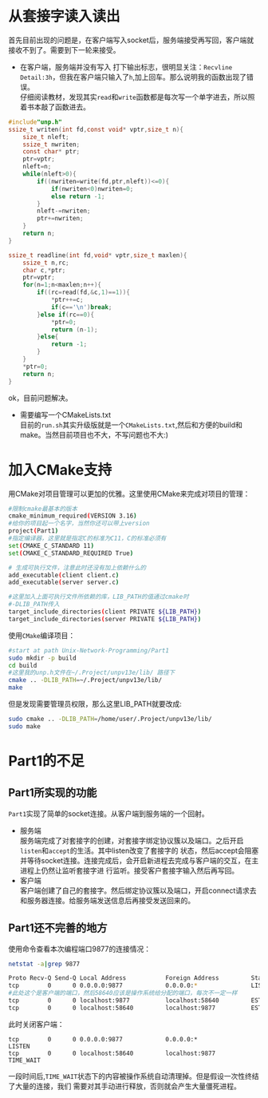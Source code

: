 # 从套接字读入读出
首先目前出现的问题是，在客户端写入socket后，服务端接受再写回，客户端就接收不到了。需要到下一轮来接受。  
- 在客户端，服务端并没有写入
打下输出标志，很明显关注：`Recvline Detail:3h`，但我在客户端只输入了`h`,加上回车。那么说明我的函数出现了错误。  
仔细阅读教材，发现其实`read`和`write`函数都是每次写一个单字进去，所以照着书本敲了函数进去。
```c
#include"unp.h"
ssize_t writen(int fd,const void* vptr,size_t n){
    size_t nleft;
    ssize_t nwriten;
    const char* ptr;
    ptr=vptr;
    nleft=n;
    while(nleft>0){
        if((nwriten=write(fd,ptr,nleft))<=0){
            if(nwriten<0)nwriten=0;
            else return -1;
        }
        nleft-=nwriten;
        ptr+=nwriten;
    }
    return n;
}

ssize_t readline(int fd,void* vptr,size_t maxlen){
    ssize_t n,rc;
    char c,*ptr;
    ptr=vptr;
    for(n=1;n<maxlen;n++){
        if((rc=read(fd,&c,1)==1)){
            *ptr++=c;
            if(c=='\n')break;
        }else if(rc==0){
            *ptr=0;
            return (n-1);
        }else{
            return -1;
        }
    }
    *ptr=0;
    return n;
}
```

ok，目前问题解决。

- 需要编写一个CMakeLists.txt  
目前的`run.sh`其实升级版就是一个`CMakeLists.txt`,然后和方便的build和make。当然目前项目也不大，不写问题也不大:)

# 加入CMake支持
用CMake对项目管理可以更加的优雅。这里使用CMake来完成对项目的管理：
```sh
#限制cmake最基本的版本
cmake_minimum_required(VERSION 3.16)
#给你的项目起一个名字，当然你还可以带上version
project(Part1)
#指定编译器，这里就是指定C的标准为C11，C的标准必须有
set(CMAKE_C_STANDARD 11)
set(CMAKE_C_STANDARD_REQUIRED True)

# 生成可执行文件，注意此时还没有加上依赖什么的
add_executable(client client.c)
add_executable(server server.c)

#这里加入上面可执行文件所依赖的库，LIB_PATH的值通过cmake时
#-DLIB_PATH传入
target_include_directories(client PRIVATE ${LIB_PATH})
target_include_directories(server PRIVATE ${LIB_PATH})
```
使用`CMake`编译项目：
```sh
#start at path Unix-Network-Programming/Part1
sudo mkdir -p build
cd build
#这里我的unp.h文件在~/.Project/unpv13e/lib/ 路径下
cmake .. -DLIB_PATH=~/.Project/unpv13e/lib/
make
```
但是发现需要管理员权限，那么这里LIB_PATH就要改成:
```sh
sudo cmake .. -DLIB_PATH=/home/user/.Project/unpv13e/lib/
sudo make
```
# Part1的不足
## Part1所实现的功能
`Part1`实现了简单的socket连接。从客户端到服务端的一个回射。  
- 服务端  
服务端完成了对套接字的创建，对套接字绑定协议簇以及端口。之后开启`listen`和`accept`的生活。其中listen改变了套接字的
状态，然后accept会阻塞并等待socket连接。连接完成后，会开启新进程去完成与客户端的交互，在主进程上仍然让监听套接字进
行监听。接受客户套接字输入然后再写回。
- 客户端  
客户端创建了自己的套接字。然后绑定协议簇以及端口，开启connect请求去和服务器连接。给服务端发送信息后再接受发送回来的。
## Part1还不完善的地方
使用命令查看本次编程端口9877的连接情况：
```sh
netstat -a|grep 9877
```
```sh
Proto Recv-Q Send-Q Local Address           Foreign Address         State
tcp        0      0 0.0.0.0:9877            0.0.0.0:*               LISTEN     
#此处这个是客户端的端口，然后58640应该是操作系统给分配的端口，每次不一定一样
tcp        0      0 localhost:9877          localhost:58640         ESTABLISHED
tcp        0      0 localhost:58640         localhost:9877          ESTABLISHED
```
此时关闭客户端：
```
tcp        0      0 0.0.0.0:9877            0.0.0.0:*               LISTEN     
tcp        0      0 localhost:58640         localhost:9877          TIME_WAIT  
```
一段时间后,`TIME_WAIT`状态下的内容被操作系统自动清理掉。但是假设一次性终结了大量的连接，我们
需要对其手动进行释放，否则就会产生大量僵死进程。